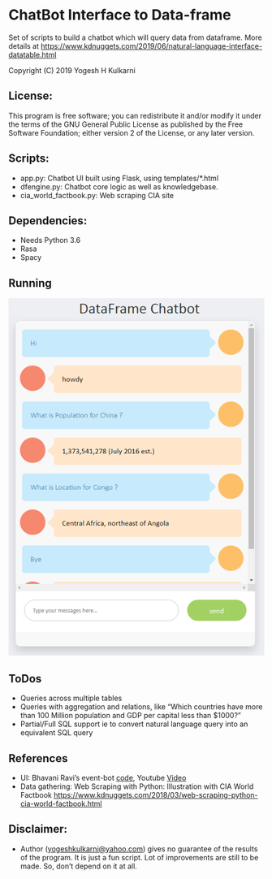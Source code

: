 # ChatBot Interface to Data-frame
Set of scripts to build a chatbot which will query data from dataframe.
More details at https://www.kdnuggets.com/2019/06/natural-language-interface-datatable.html

Copyright (C) 2019 Yogesh H Kulkarni

## License:
This program is free software; you can redistribute it and/or
modify it under the terms of the GNU General Public License
as published by the Free Software Foundation; either version 2
of the License, or any later version.

## Scripts:
* app.py: Chatbot UI built using Flask, using templates/*.html
* dfengine.py: Chatbot core logic as well as knowledgebase.
* cia_world_factbook.py: Web scraping CIA site


## Dependencies:
* Needs Python 3.6
* Rasa
* Spacy

## Running

<img src="images/runningchatbot.png"/>

## ToDos
* Queries across multiple tables
* Queries with aggregation and relations, like “Which countries have more than 100 Million population and GDP per capital less than $1000?”
* Partial/Full SQL support ie to convert natural language query into an equivalent SQL query

## References
* UI: Bhavani Ravi’s event-bot [code](https://github.com/bhavaniravi/rasa-site-bot), Youtube [Video](https://www.youtube.com/watch?v=ojuq0vBIA-g)
* Data gathering: Web Scraping with Python: Illustration with CIA World Factbook https://www.kdnuggets.com/2018/03/web-scraping-python-cia-world-factbook.html


## Disclaimer:
* Author (yogeshkulkarni@yahoo.com) gives no guarantee of the results of the program. It is just a fun script. Lot of improvements are still to be made. So, don’t depend on it at all.
